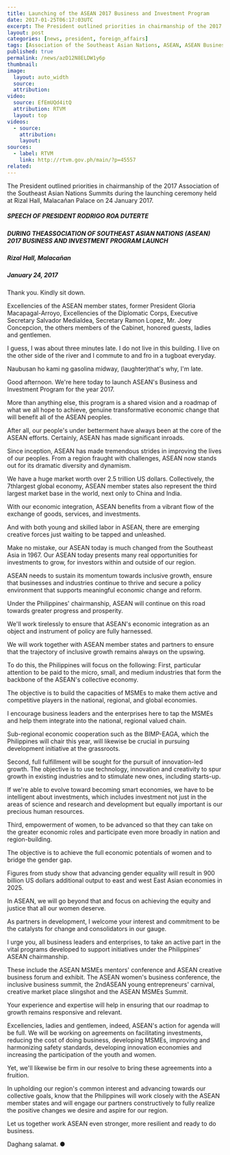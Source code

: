```yaml
---
title: Launching of the ASEAN 2017 Business and Investment Program
date: 2017-01-25T06:17:03UTC
excerpt: The President outlined priorities in chairmanship of the 2017 Association of the Southeast Asian Nations Summits during the launching ceremony held at Rizal Hall, Malacañan Palace on 24 January 2017.
layout: post
categories: [news, president, foreign_affairs]
tags: [Association of the Southeast Asian Nations, ASEAN, ASEAN Business and Investment Program, ABIP]
published: true
permalink: /news/azD12N8ELDW1y6p
thumbnail:
image:
  layout: auto_width
  source: 
  attribution: 
video:
  source: EfEmUQd4itQ
  attribution: RTVM
  layout: top
videos:
  - source: 
    attribution: 
    layout: 
sources:
  - label: RTVM
    link: http://rtvm.gov.ph/main/?p=45557
related:
---
```


The President outlined priorities in chairmanship of the 2017 Association of the Southeast Asian Nations Summits during the launching ceremony held at Rizal Hall, Malacañan Palace on 24 January 2017.

##### SPEECH OF PRESIDENT RODRIGO ROA DUTERTE

##### DURING THEASSOCIATION OF SOUTHEAST ASIAN NATIONS (ASEAN) 2017 BUSINESS AND INVESTMENT PROGRAM LAUNCH

##### Rizal Hall, Malacañan

##### January 24, 2017

Thank you. Kindly sit down.

Excellencies of the ASEAN member states, former President Gloria Macapagal-Arroyo, Excellencies of the Diplomatic Corps, Executive Secretary Salvador Medialdea, Secretary Ramon Lopez, Mr. Joey Concepcion, the others members of the Cabinet, honored guests, ladies and gentlemen.

I guess, I was about three minutes late. I do not live in this building. I live on the other side of the river and I commute to and fro in a tugboat everyday.

Naubusan ho kami ng gasolina midway, (laughter)that's why, I'm late.

Good afternoon. We're here today to launch ASEAN's Business and Investment Program for the year 2017.

More than anything else, this program is a shared vision and a roadmap of what we all hope to achieve, genuine transformative economic change that will benefit all of the ASEAN peoples.

After all, our people's under betterment have always been at the core of the ASEAN efforts. Certainly, ASEAN has made significant inroads.

Since inception, ASEAN has made tremendous strides in improving the lives of our peoples. From a region fraught with challenges, ASEAN now stands out for its dramatic diversity and dynamism.

We have a huge market worth over 2.5 trillion US dollars. Collectively, the 7thlargest global economy, ASEAN member states also represent the third largest market base in the world, next only to China and India.

With our economic integration, ASEAN benefits from a vibrant flow of the exchange of goods, services, and investments.

And with both young and skilled labor in ASEAN, there are emerging creative forces just waiting to be tapped and unleashed.

Make no mistake, our ASEAN today is much changed from the Southeast Asia in 1967. Our ASEAN today presents many real opportunities for investments to grow, for investors within and outside of our region.

ASEAN needs to sustain its momentum towards inclusive growth, ensure that businesses and industries continue to thrive and secure a policy environment that supports meaningful economic change and reform.

Under the Philippines' chairmanship, ASEAN will continue on this road towards greater progress and prosperity.

We'll work tirelessly to ensure that ASEAN's economic integration as an object and instrument of policy are fully harnessed.

We will work together with ASEAN member states and partners to ensure that the trajectory of inclusive growth remains always on the upswing.

To do this, the Philippines will focus on the following: First, particular attention to be paid to the micro, small, and medium industries that form the backbone of the ASEAN's collective economy.

The objective is to build the capacities of MSMEs to make them active and competitive players in the national, regional, and global economies.

I encourage business leaders and the enterprises here to tap the MSMEs and help them integrate into the national, regional valued chain.

Sub-regional economic cooperation such as the BIMP-EAGA, which the Philippines will chair this year, will likewise be crucial in pursuing development initiative at the grassroots.

Second, full fulfillment will be sought for the pursuit of innovation-led growth. The objective is to use technology, innovation and creativity to spur growth in existing industries and to stimulate new ones, including starts-up.

If we're able to evolve toward becoming smart economies, we have to be intelligent about investments, which includes investment not just in the areas of science and research and development but equally important is our precious human resources.

Third, empowerment of women, to be advanced so that they can take on the greater economic roles and participate even more broadly in nation and region-building.

The objective is to achieve the full economic potentials of women and to bridge the gender gap.

Figures from study show that advancing gender equality will result in 900 billion US dollars additional output to east and west East Asian economies in 2025. 

In ASEAN, we will go beyond that and focus on achieving the equity and justice that all our women deserve.

As partners in development, I welcome your interest and commitment to be the catalysts for change and consolidators in our gauge.

I urge you, all business leaders and enterprises, to take an active part in the vital programs developed to support initiatives under the Philippines' ASEAN chairmanship.

These include the ASEAN MSMEs mentors' conference and ASEAN creative business forum and exhibit. The ASEAN women's business conference, the inclusive business summit, the 2ndASEAN young entrepreneurs' carnival, creative market place slingshot and the ASEAN MSMEs Summit.

Your experience and expertise will help in ensuring that our roadmap to growth remains responsive and relevant.

Excellencies, ladies and gentlemen, indeed, ASEAN's action for agenda will be full. We will be working on agreements on facilitating investments, reducing the cost of doing business, developing MSMEs, improving and harmonizing safety standards, developing innovation economies and increasing the participation of the youth and women.

Yet, we'll likewise be firm in our resolve to bring these agreements into a fruition.

In upholding our region's common interest and advancing towards our collective goals, know that the Philippines will work closely with the ASEAN member states and will engage our partners constructively to fully realize the positive changes we desire and aspire for our region.

Let us together work ASEAN even stronger, more resilient and ready to do business.

Daghang salamat.
&#x25cf;
